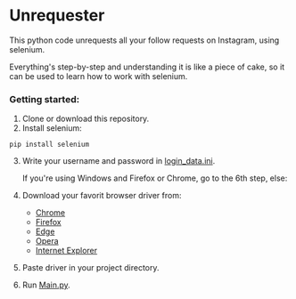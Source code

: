 # Unrequester

This python code unrequests all your follow requests on Instagram, using selenium.

Everything's step-by-step and understanding it is like a piece of cake, so it can be used to learn how to work with selenium.


### Getting started:
1. Clone or download this repository.
2. Install selenium:
```
pip install selenium
```
3. Write your username and password in [login_data.ini](https://github.com/ChamRun/Unrequester/blob/main/login_data.ini).

   If you're using Windows and Firefox or Chrome, go to the 6th step, else:

4. Download your favorit browser driver from:
   + [Chrome](https://chromedriver.chromium.org/downloads)
   + [Firefox](https://github.com/mozilla/geckodriver/releases)
   + [Edge](https://developer.microsoft.com/en-us/microsoft-edge/tools/webdriver/)
   + [Opera](https://github.com/operasoftware/operachromiumdriver/releases)
   + [Internet Explorer](https://www.selenium.dev/downloads/)

5. Paste driver in your project directory.
 
6. Run [Main.py](https://github.com/ChamRun/Unrequester/blob/main/Main.py).

